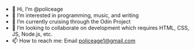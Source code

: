 - 👋 Hi, I’m @policeage
- 👀 I’m interested in programming, music, and writing
- 🌱 I’m currently cruising through the Odin Project
- 💞️ I’m looking to collaborate on development which requires HTML, CSS, JS, Node.js, etc.
- 📫 How to reach me: Email policeage1@gmail.com
